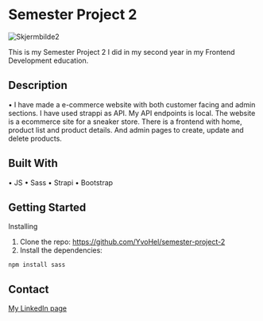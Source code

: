 # Semester Project 2

![Skjermbilde2](https://user-images.githubusercontent.com/79223033/207711845-d87f4d9b-93c2-4ec3-980b-6b70fd23f122.JPG)


This is my Semester Project 2 I did in my second year in my Frontend Development education.


## Description
•	I have made a e-commerce website with both customer facing and admin sections. I have used strappi as API. My API endpoints is local. The website is a ecommerce site for a sneaker store. There is a frontend with home, product list and product details. And admin pages to create, update and delete products.



## Built With

•	JS
•	Sass
•	Strapi
•             Bootstrap



## Getting Started

Installing

1.	Clone the repo:
               https://github.com/YvoHel/semester-project-2
2.	Install the dependencies:
```
npm install sass 
```


## Contact
[My LinkedIn page](linkedin.com/in/yvonne-helander/)
